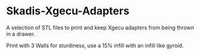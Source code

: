 # Skadis-Xgecu-Adapters
A selection of STL files to print and keep Xgecu adapters from being thrown in a drawer. 


Print with 3 Walls for sturdiness, use a 15% infill with an infill like gyroid.
